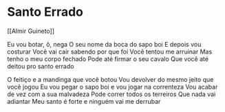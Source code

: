 # Santo Errado
[[Almir Guineto]]

Eu vou botar, ô, nega
O seu nome da boca do sapo boi
E depois vou costurar
Você vai cair sabendo por que foi
Você tentou me arruinar
Mas tenho o meu corpo fechado
Pode até firmar o seu cavalo
Que você até deitou pro santo errado

O feitiço e a mandinga que você botou
Vou devolver do mesmo jeito que você jogou
Eu vou pegar o sapo boi e vou jogar na correnteza
Vou acabar de vez com a sua malvadeza
Pode correr todos os terreiros
Que nada vai adiantar
Meu santo é forte e ninguém vai me derrubar